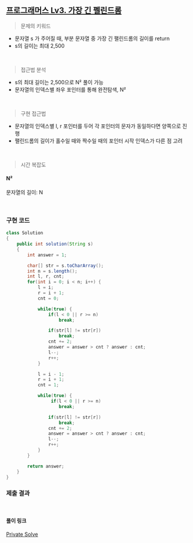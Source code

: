 ## [프로그래머스 Lv3. 가장 긴 펠린드롬](https://school.programmers.co.kr/learn/courses/30/lessons/12904)

> 문제의 키워드

- 문자열 s 가 주어질 때, 부분 문자열 중 가장 긴 팰린드롬의 길이를 return
- s의 길이는 최대 2,500

<br/>

> 접근법 분석

- s의 최대 길이는 2,500으로 N² 풀이 가능
- 문자열의 인덱스별 좌우 포인터를 통해 완전탐색, N²

<br/>

> 구현 접근법

- 문자열의 인덱스별 l, r 포인터를 두어 각 포인터의 문자가 동일하다면 양쪽으로 진행
- 팰린드롬의 길이가 홀수일 때와 짝수일 때의 포인터 시작 인덱스가 다른 점 고려

<br/>

> 시간 복잡도

#### N²

문자열의 길이: N

<br/>

### 구현 코드

```java
class Solution
{
    public int solution(String s)
    {
        int answer = 1;

        char[] str = s.toCharArray();
        int n = s.length();
        int l, r, cnt;
        for(int i = 0; i < n; i++) {
            l = i;
            r = i + 1;
            cnt = 0;

            while(true) {
                if(l < 0 || r >= n)
                    break;

                if(str[l] != str[r])
                    break;
                cnt += 2;
                answer = answer > cnt ? answer : cnt;
                l--;
                r++;
            }

            l = i - 1;
            r = i + 1;
            cnt = 1;

            while(true) {
                 if(l < 0 || r >= n)
                    break;

                if(str[l] != str[r])
                    break;
                cnt += 2;
                answer = answer > cnt ? answer : cnt;
                l--;
                r++;
            }
        }

        return answer;
    }
}
```

### 제출 결과

<br>

#### 풀이 링크

[Private Solve](https://github.com/The-Four-Error-Pickers/Algorithm-Study/tree/main/Private%20Solve/프로그래머스/12904.%20%EA%B0%80%EC%9E%A5%20%EA%B8%B4%20%ED%8C%B0%EB%A6%B0%EB%93%9C%EB%A1%AC/ChaNyeok1225)
